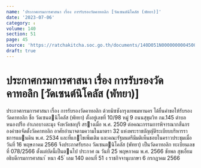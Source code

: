 ```yaml
---
name: 'ประกาศกรมการศาสนา เรื่อง การรับรองวัดคาทอลิก [วัดเซนต์นิโคลัส (พัทยา)]'
date: '2023-07-06'
category: ง
volume: 140
section: 51
page: 45
source: 'https://ratchakitcha.soc.go.th/documents/140D051N0000000004500.pdf'
draft: true
---
```


# ประกาศกรมการศาสนา เรื่อง การรับรองวัดคาทอลิก [วัดเซนต์นิโคลัส (พัทยา)]

ประกาศกรมการศาสนา เรื่อง การรับรองวัดคาทอลิก ด้วยมิซซังกรุงเทพมหานคร ได้ยื่นคําขอให้รับรองวัดคาทอลิก ชื่อ วัดเซนตนิโคลัส (พัทยา) ตั้งอยู่เลขที่ 10/98 หมู่ 9 ถนนสุขุมวิท กม.145 ตําบลหนองปรือ อําเภอบางละมุง จังหวัดชลบุรี สรางเมื่อ พ.ศ. 2509 ต่อคณะกรรมการพิจารณากลั่นกรองคําขอจัดตั้งวัดคาทอลิก อาศัยอํานาจตามความในมาตรา 32 แห่งพระราชบัญญัติระเบียบบริหารราชการแผนดิน พ.ศ. 2534 และที่แกไขเพิ่มเติม และคณะรัฐมนตรีมีมติเห็นชอบในคราวประชุมเมื่อวันที่ 16 พฤษภาคม 2566 จึงประกาศรับรอง วัดเซนตนิโคลัส (พัทยา) เป็นวัดคาทอลิก ทะเบียนเลขที่ 078/2566 ตั้งแต่บัดนี้เป็นตนไป ประกาศ ณ วันที่ 25 พฤษภาคม พ.ศ. 2566 ชัยพล สุขเอี่ยม อธิบดีกรมการศาสนา ้ หนา 45 ่ เลม 140 ตอนที่ 51 ง ราชกิจจานุเบกษา 6 กรกฎาคม 2566

